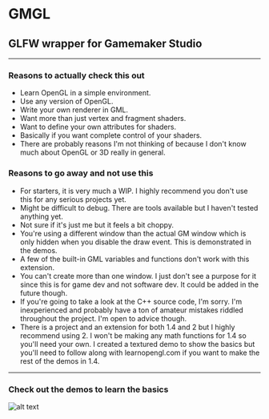 # GMGL
## GLFW wrapper for Gamemaker Studio

---

### Reasons to actually check this out
* Learn OpenGL in a simple environment.
* Use any version of OpenGL.
* Write your own renderer in GML.
* Want more than just vertex and fragment shaders.
* Want to define your own attributes for shaders.
* Basically if you want complete control of your shaders.
* There are probably reasons I'm not thinking of because 
I don't know much about OpenGL or 3D really in general.

### Reasons to go away and not use this
* For starters, it is very much a WIP. I highly recommend you don't use 
  this for any serious projects yet.
* Might be difficult to debug. There are tools available but I haven't tested anything yet.
* Not sure if it's just me but it feels a bit choppy.
* You're using a different window than the actual GM window which 
  is only hidden when you disable the draw event. This is demonstrated in the demos.
* A few of the built-in GML variables and functions don't work with this extension.
* You can't create more than one window. I just don't see a purpose for it since 
  this is for game dev and not software dev. It could be added in the future though.
* If you're going to take a look at the C++ source code, I'm sorry. I'm inexperienced
  and probably have a ton of amateur mistakes riddled throughout the project. I'm open
  to advice though.
* There is a project and an extension for both 1.4 and 2 but I highly recommend using 2.
  I won't be making any math functions for 1.4 so you'll need your own. I created a textured
  demo to show the basics but you'll need to follow along with learnopengl.com if you want
  to make the rest of the demos in 1.4.

---
### Check out the demos to learn the basics
![alt text](https://i.imgur.com/zLmWihP.gif,"")